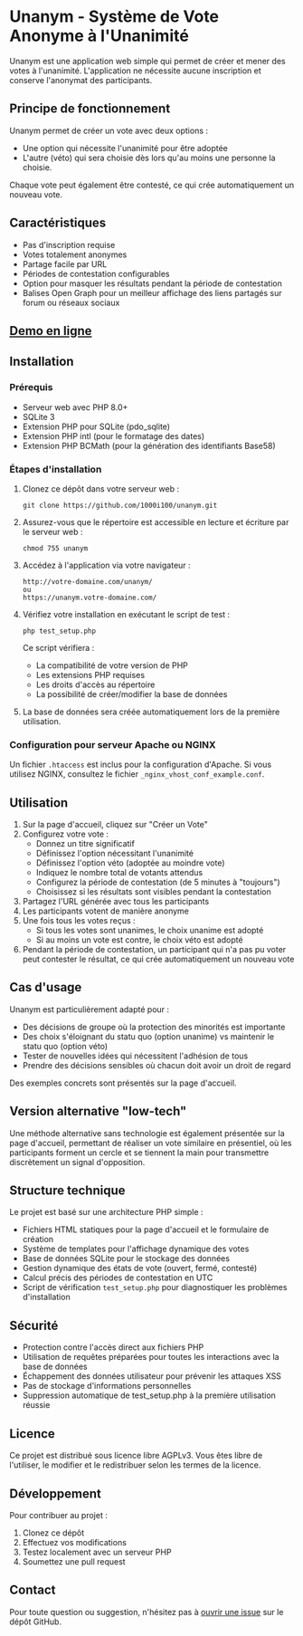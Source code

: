 # Unanym - Système de Vote Anonyme à l'Unanimité

Unanym est une application web simple qui permet de créer et mener des votes à l'unanimité. L'application ne nécessite aucune inscription et conserve l'anonymat des participants.

## Principe de fonctionnement

Unanym permet de créer un vote avec deux options :
- Une option qui nécessite l'unanimité pour être adoptée
- L'autre (véto) qui sera choisie dès lors qu'au moins une personne la choisie.

Chaque vote peut également être contesté, ce qui crée automatiquement un nouveau vote.

## Caractéristiques

- Pas d'inscription requise
- Votes totalement anonymes
- Partage facile par URL
- Périodes de contestation configurables
- Option pour masquer les résultats pendant la période de contestation
- Balises Open Graph pour un meilleur affichage des liens partagés sur forum ou réseaux sociaux

## [Demo en ligne](https://unanym.1000i100.fr/)

## Installation

### Prérequis

- Serveur web avec PHP 8.0+
- SQLite 3
- Extension PHP pour SQLite (pdo_sqlite)
- Extension PHP intl (pour le formatage des dates)
- Extension PHP BCMath (pour la génération des identifiants Base58)

### Étapes d'installation

1. Clonez ce dépôt dans votre serveur web :
   ```
   git clone https://github.com/1000i100/unanym.git
   ```

2. Assurez-vous que le répertoire est accessible en lecture et écriture par le serveur web :
   ```
   chmod 755 unanym
   ```

3. Accédez à l'application via votre navigateur :
   ```
   http://votre-domaine.com/unanym/
   ou
   https://unanym.votre-domaine.com/
   ```

4. Vérifiez votre installation en exécutant le script de test :
   ```
   php test_setup.php
   ```
   Ce script vérifiera :
   - La compatibilité de votre version de PHP
   - Les extensions PHP requises
   - Les droits d'accès au répertoire
   - La possibilité de créer/modifier la base de données

5. La base de données sera créée automatiquement lors de la première utilisation.

### Configuration pour serveur Apache ou NGINX

Un fichier `.htaccess` est inclus pour la configuration d'Apache. Si vous utilisez NGINX, consultez le fichier `_nginx_vhost_conf_example.conf`.

## Utilisation

1. Sur la page d'accueil, cliquez sur "Créer un Vote"
2. Configurez votre vote :
   - Donnez un titre significatif
   - Définissez l'option nécessitant l'unanimité
   - Définissez l'option véto (adoptée au moindre vote)
   - Indiquez le nombre total de votants attendus
   - Configurez la période de contestation (de 5 minutes à "toujours")
   - Choisissez si les résultats sont visibles pendant la contestation
3. Partagez l'URL générée avec tous les participants
4. Les participants votent de manière anonyme
5. Une fois tous les votes reçus :
   - Si tous les votes sont unanimes, le choix unanime est adopté
   - Si au moins un vote est contre, le choix véto est adopté
6. Pendant la période de contestation, un participant qui n'a pas pu voter peut contester le résultat, ce qui crée automatiquement un nouveau vote

## Cas d'usage

Unanym est particulièrement adapté pour :
- Des décisions de groupe où la protection des minorités est importante
- Des choix s'éloignant du statu quo (option unanime) vs maintenir le statu quo (option véto)
- Tester de nouvelles idées qui nécessitent l'adhésion de tous
- Prendre des décisions sensibles où chacun doit avoir un droit de regard

Des exemples concrets sont présentés sur la page d'accueil.

## Version alternative "low-tech"

Une méthode alternative sans technologie est également présentée sur la page d'accueil, permettant de réaliser un vote similaire en présentiel, où les participants forment un cercle et se tiennent la main pour transmettre discrètement un signal d'opposition.

## Structure technique

Le projet est basé sur une architecture PHP simple :
- Fichiers HTML statiques pour la page d'accueil et le formulaire de création
- Système de templates pour l'affichage dynamique des votes
- Base de données SQLite pour le stockage des données
- Gestion dynamique des états de vote (ouvert, fermé, contesté)
- Calcul précis des périodes de contestation en UTC
- Script de vérification `test_setup.php` pour diagnostiquer les problèmes d'installation

## Sécurité

- Protection contre l'accès direct aux fichiers PHP
- Utilisation de requêtes préparées pour toutes les interactions avec la base de données
- Échappement des données utilisateur pour prévenir les attaques XSS
- Pas de stockage d'informations personnelles
- Suppression automatique de test_setup.php à la première utilisation réussie

## Licence

Ce projet est distribué sous licence libre AGPLv3. Vous êtes libre de l'utiliser, le modifier et le redistribuer selon les termes de la licence.

## Développement

Pour contribuer au projet :
1. Clonez ce dépôt
2. Effectuez vos modifications
3. Testez localement avec un serveur PHP
4. Soumettez une pull request

## Contact

Pour toute question ou suggestion, n'hésitez pas à [ouvrir une issue](https://github.com/1000i100/unanym/issues) sur le dépôt GitHub.
